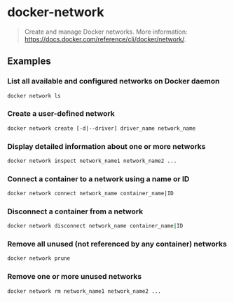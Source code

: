# docker-network

> Create and manage Docker networks. More information: <https://docs.docker.com/reference/cli/docker/network/>.

## Examples

### List all available and configured networks on Docker daemon

```bash
docker network ls
```

### Create a user-defined network

```bash
docker network create [-d|--driver] driver_name network_name
```

### Display detailed information about one or more networks

```bash
docker network inspect network_name1 network_name2 ...
```

### Connect a container to a network using a name or ID

```bash
docker network connect network_name container_name|ID
```

### Disconnect a container from a network

```bash
docker network disconnect network_name container_name|ID
```

### Remove all unused (not referenced by any container) networks

```bash
docker network prune
```

### Remove one or more unused networks

```bash
docker network rm network_name1 network_name2 ...
```
